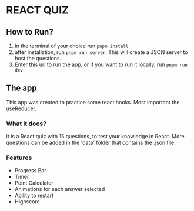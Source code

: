 # REACT QUIZ

## How to Run?

1. in the terminal of your choice run `pnpm install`
2. after installation, run `pnpm run server`. This will create a JSON server to host the questions.
3. Enter this [url](react-quiz-sage-xi.vercel.app) to run the app, or if you want to run it locally, run `pnpm run dev`

## The app

This app was created to practice some react hooks. Most important the useReducer.

### What it does?

It is a React quiz with 15 questions, to test your knowledge in React. More questions can be added in the 'data' folder that contains the .json file.

### Features

- Progress Bar
- Timer
- Point Calculator
- Animations for each answer selected
- Ability to restart
- Highscore
